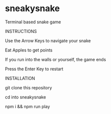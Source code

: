 # sneakysnake
Terminal based snake game

INSTRUCTIONS

Use the Arrow Keys to navigate your snake

Eat Apples to get points

If you run into the walls or yourself, the game ends

Press the Enter Key to restart


INSTALLATION

git clone this repository

cd into sneakysnake 

npm i && npm run play
